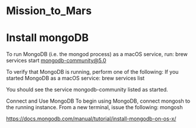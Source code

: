 # Mission_to_Mars

# Install mongoDB
To run MongoDB (i.e. the mongod process) as a macOS service, run:
brew services start mongodb-community@5.0

To verify that MongoDB is running, perform one of the following:
If you started MongoDB as a macOS service:
brew services list

You should see the service mongodb-community listed as started.

Connect and Use MongoDB
To begin using MongoDB, connect mongosh to the running instance. From a new terminal, issue the following:
mongosh

https://docs.mongodb.com/manual/tutorial/install-mongodb-on-os-x/
